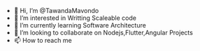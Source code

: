 - 👋 Hi, I’m @TawandaMavondo
- 👀 I’m interested in Writting Scaleable code 
- 🌱 I’m currently learning Software Architecture
- 💞️ I’m looking to collaborate on Nodejs,Flutter,Angular Projects
- 📫 How to reach me 

<!---
TawandaMavondo/TawandaMavondo is a ✨ special ✨ repository because its `README.md` (this file) appears on your GitHub profile.
You can click the Preview link to take a look at your changes.
--->
